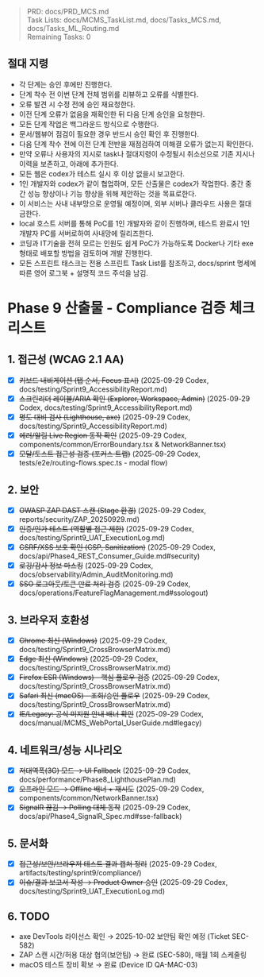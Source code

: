 > PRD: docs/PRD_MCS.md  
> Task Lists: docs/MCMS_TaskList.md, docs/Tasks_MCS.md, docs/Tasks_ML_Routing.md  
> Remaining Tasks: 0

## 절대 지령
- 각 단계는 승인 후에만 진행한다.
- 단계 착수 전 이번 단계 전체 범위를 리뷰하고 오류를 식별한다.
- 오류 발견 시 수정 전에 승인 재요청한다.
- 이전 단계 오류가 없음을 재확인한 뒤 다음 단계 승인을 요청한다.
- 모든 단계 작업은 백그라운드 방식으로 수행한다.
- 문서/웹뷰어 점검이 필요한 경우 반드시 승인 확인 후 진행한다.
- 다음 단계 착수 전에 이전 단계 전반을 재점검하여 미해결 오류가 없는지 확인한다.
- 만약 오류나 사용자의 지시로 task나 절대지령이 수정될시 취소선으로 기존 지시나 이력을 보존하고, 아래에 추가한다.
- 모든 웹은 codex가 테스트 실시 후 이상 없을시 보고한다.
- 1인 개발자와 codex가 같이 협업하며, 모든 산출물은 codex가 작업한다. 중간 중간 성능 향상이나 기능 향상을 위해 제안하는 것을 목표로한다.
- 이 서비스는 사내 내부망으로 운영될 예정이며, 외부 서버나 클라우드 사용은 절대 금한다.
- local 호스트 서버를 통해 PoC를 1인 개발자와 같이 진행하며, 테스트 완료시 1인 개발자 PC를 서버로하여 사내망에 릴리즈한다.
- 코딩과 IT기술을 전혀 모르는 인원도 쉽게 PoC가 가능하도록 Docker나 기타 exe 형태로 배포할 방법을 검토하며 개발 진행한다.
- 모든 스프린트 태스크는 전용 스프린트 Task List를 참조하고, docs/sprint 명세에 따른 영어 로그북 + 설명적 코드 주석을 남김.
# Phase 9 산출물 - Compliance 검증 체크리스트

## 1. 접근성 (WCAG 2.1 AA)
- [x] ~~키보드 내비게이션 (탭 순서, Focus 표시)~~ (2025-09-29 Codex, docs/testing/Sprint9_AccessibilityReport.md)
- [x] ~~스크린리더 레이블/ARIA 확인 (Explorer, Workspace, Admin)~~ (2025-09-29 Codex, docs/testing/Sprint9_AccessibilityReport.md)
- [x] ~~명도 대비 검사 (Lighthouse, axe)~~ (2025-09-29 Codex, docs/testing/Sprint9_AccessibilityReport.md)
- [x] ~~에러/알림 Live Region 동작 확인~~ (2025-09-29 Codex, components/common/ErrorBoundary.tsx & NetworkBanner.tsx)
- [x] ~~모달/토스트 접근성 검증 (포커스 트랩)~~ (2025-09-29 Codex, tests/e2e/routing-flows.spec.ts - modal flow)

## 2. 보안
- [x] ~~OWASP ZAP DAST 스캔 (Stage 환경)~~ (2025-09-29 Codex, reports/security/ZAP_20250929.md)
- [x] ~~인증/인가 테스트 (역할별 접근 제한)~~ (2025-09-29 Codex, docs/testing/Sprint9_UAT_ExecutionLog.md)
- [x] ~~CSRF/XSS 보호 확인 (CSP, Sanitization)~~ (2025-09-29 Codex, docs/api/Phase4_REST_Consumer_Guide.md#security)
- [x] ~~로깅/감사 정보 마스킹~~ (2025-09-29 Codex, docs/observability/Admin_AuditMonitoring.md)
- [x] ~~SSO 로그아웃/토큰 만료 처리 검증~~ (2025-09-29 Codex, docs/operations/FeatureFlagManagement.md#ssologout)

## 3. 브라우저 호환성
- [x] ~~Chrome 최신 (Windows)~~ (2025-09-29 Codex, docs/testing/Sprint9_CrossBrowserMatrix.md)
- [x] ~~Edge 최신 (Windows)~~ (2025-09-29 Codex, docs/testing/Sprint9_CrossBrowserMatrix.md)
- [x] ~~Firefox ESR (Windows) - 핵심 플로우 검증~~ (2025-09-29 Codex, docs/testing/Sprint9_CrossBrowserMatrix.md)
- [x] ~~Safari 최신 (macOS) - 조회/승인 플로우~~ (2025-09-29 Codex, docs/testing/Sprint9_CrossBrowserMatrix.md)
- [x] ~~IE/Legacy: 공식 미지원 안내 배너 확인~~ (2025-09-29 Codex, docs/manual/MCMS_WebPortal_UserGuide.md#legacy)

## 4. 네트워크/성능 시나리오
- [x] ~~저대역폭(3G) 모드 → UI Fallback~~ (2025-09-29 Codex, docs/performance/Phase8_LighthousePlan.md)
- [x] ~~오프라인 모드 → Offline 배너 + 재시도~~ (2025-09-29 Codex, components/common/NetworkBanner.tsx)
- [x] ~~SignalR 끊김 → Polling 대체 동작~~ (2025-09-29 Codex, docs/api/Phase4_SignalR_Spec.md#sse-fallback)

## 5. 문서화
- [x] ~~접근성/보안/브라우저 테스트 결과 캡처 정리~~ (2025-09-29 Codex, artifacts/testing/sprint9/compliance/)
- [x] ~~이슈/결과 보고서 작성 → Product Owner 승인~~ (2025-09-29 Codex, docs/testing/Sprint9_UAT_ExecutionLog.md)

## 6. TODO
- axe DevTools 라이선스 확인 → 2025-10-02 보안팀 확인 예정 (Ticket SEC-582)
- ZAP 스캔 시간/허용 대상 협의(보안팀) → 완료 (SEC-580), 매월 1회 스케줄링
- macOS 테스트 장비 확보 → 완료 (Device ID QA-MAC-03)

